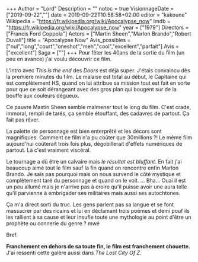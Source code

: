 +++
Author = "Lord"
Description = ""
notoc = true
VisionnageDate = ["2019-09-22",""]
date = 2019-09-22T10:58:58+02:00
editor = "kakoune"
Wikipedia = "https://fr.wikipedia.org/wiki/Apocalypse_now"
Imdb = "https://fr.wikipedia.org/wiki/Apocalypse_now"
year = ["1979"]
Directors = ["Francis Ford Coppola"]
Actors = ["Martin Sheen","Marlon Brando","Robert Duvall"]
title = "Apocalypse Now"
Avis_possibles = ["nul","long","court","oneshot","meh","cool","excellent","parfait"]
Avis = ["excellent"]
Saga = [""]
+++
Pour fêter les 40ans de la sortie du film (un peu en avance) j'ai voulu découvrir ce film.

L'intro avec *This is the end* des *Doors* est déjà super.
J'étais convaincu dès la première minutes du film.
Le malaise est total au début, le Capitaine qui est complètement HS, quand on lui attribue sa mission tout est fait en sorte pour que ce soit dérangeant avec des gros plan qui bougent sur de la bouffe aux couleurs dégueux.

Ce pauvre Mastin Sheen semble malmener tout le long du film.
C'est crade, immoral, rempli de tarés, ça semble étouffant, des cadavres de partout.
Ça fait pas rêver.

La palette de personnage est bien enterprêté et les décors sont magnifiques.
Comment ce film n'a pu coûter que 30millions ?!
Le même film aujourd'hui coûterait trois fois plus, dégobillerait d'effets numériques de partout.
Là c'est vraiment viscéral.

Le tournage a dû être un calvaire mais *le résultat est bluffant*.
En fait j'ai beaucoup aimé tout le film sauf la fin quand on rencontre enfin Marlon Brando.
Je sais pas pourquoi mais on nous survend le côté mystique et complètement taré du personnage et quand on le voit.
…
Bha…
Ouai il est un peu allumé mais je n'arrive pas à croire qu'il puisse avoir une aura telle qu'il parvienne à embrigader ses militaires mais aussi ses autochtones.

Ça m'a direct sorti du truc.
Les gens parlent pas sa langue et se font massacrer par des ricains et lui en déclamant trois poêmes et demi pouf ils les rallient à sa cause et leur insufle toute une mythologie au point d'être un prophète ou connerie du genre ?
mwé

Bref.

**Franchement en dehors de sa toute fin, le film est franchement chouette.**
J'ai ressenti cette galère aussi dans *The Lost City Of Z*.

